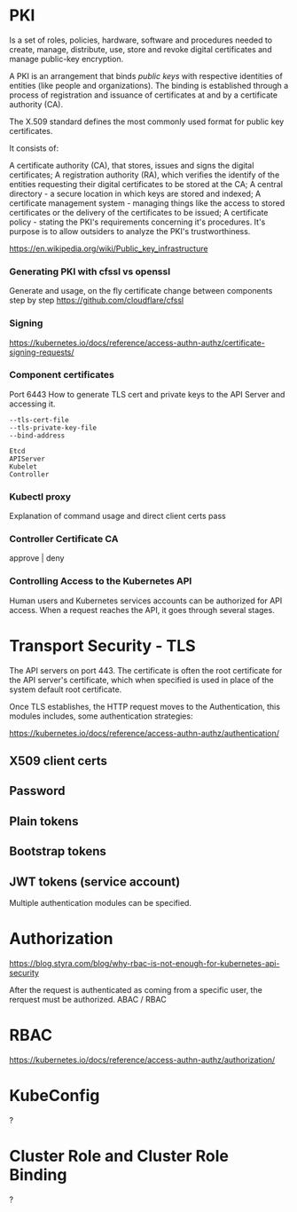 # PKI

Is a set of roles, policies, hardware, software and procedures needed to create, manage,
distribute, use, store and revoke digital certificates and manage public-key encryption.

A PKI is an arrangement that binds *public keys* with respective identities of entities 
(like people and organizations). The binding is established through a process of
registration and issuance of certificates at and by a certificate authority (CA).

The X.509 standard defines the most commonly used format for public key certificates.

It consists of:

A certificate authority (CA), that stores, issues and signs the digital certificates;
A registration authority (RA), which verifies the identify of the entities requesting their digital certificates to be stored at the CA;
A central directory - a secure location in which keys are stored and indexed;
A certificate management system - managing things like the access to stored certificates or the delivery of the certificates to be issued;
A certificate policy - stating the PKI's requirements concerning it's procedures. It's purpose is to allow outsiders to analyze the PKI's trustworthiness.

https://en.wikipedia.org/wiki/Public_key_infrastructure

### Generating PKI with cfssl vs openssl

Generate and usage, on the fly certificate change between components step by step
https://github.com/cloudflare/cfssl

### Signing

https://kubernetes.io/docs/reference/access-authn-authz/certificate-signing-requests/

### Component certificates

Port 6443
How to generate TLS cert and private keys to the API Server and accessing it.

```
--tls-cert-file
--tls-private-key-file
--bind-address

Etcd
APIServer
Kubelet
Controller
```

### Kubectl proxy

Explanation of command usage and direct client certs pass

### Controller Certificate CA

approve | deny

### Controlling Access to the Kubernetes API

Human users and Kubernetes services accounts can be authorized for API access.
When a request reaches the API, it goes through several stages.

# Transport Security - TLS

The API servers on port 443. The certificate is often the root certificate for the API
server's certificate, which when specified is used in place of the system default root
certificate.

Once TLS establishes, the HTTP request moves to the Authentication, this modules includes, 
some authentication strategies:

https://kubernetes.io/docs/reference/access-authn-authz/authentication/

## X509 client certs
## Password
## Plain tokens
## Bootstrap tokens
## JWT tokens (service account)

Multiple authentication modules can be specified. 

# Authorization

https://blog.styra.com/blog/why-rbac-is-not-enough-for-kubernetes-api-security

After the request is authenticated as coming from a specific user, the rerquest must be authorized.
ABAC / RBAC

# RBAC

https://kubernetes.io/docs/reference/access-authn-authz/authorization/

# KubeConfig

? 

# Cluster Role and Cluster Role Binding

?